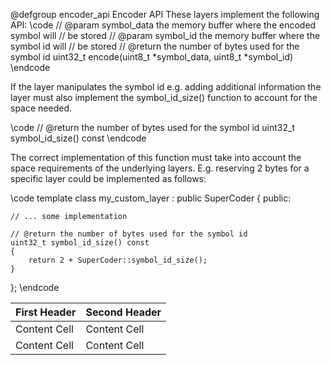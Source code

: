 @defgroup encoder_api Encoder API
These layers implement the following API:
\code
// @param symbol_data the memory buffer where the encoded symbol will
//        be stored
// @param symbol_id the memory buffer where the symbol id will
//        be stored
// @return the number of bytes used for the symbol id
uint32_t encode(uint8_t *symbol_data, uint8_t *symbol_id)
\endcode

If the layer manipulates the symbol id e.g. adding additional information
the layer must also implement the symbol_id_size() function to account
for the space needed.

\code
// @return the number of bytes used for the symbol id
uint32_t symbol_id_size() const
\endcode

The correct implementation of this function must take into account the
space requirements of the underlying layers. E.g. reserving 2 bytes for
a specific layer could be implemented as follows:

\code
template<class SuperCoder>
class my_custom_layer : public SuperCoder
{
public:

    // ... some implementation

    // @return the number of bytes used for the symbol id
    uint32_t symbol_id_size() const
    {
        return 2 + SuperCoder::symbol_id_size();
    }

};
\endcode


First Header  | Second Header
------------- | -------------
Content Cell  | Content Cell
Content Cell  | Content Cell

